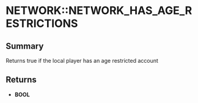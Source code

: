 # NETWORK::NETWORK_HAS_AGE_RESTRICTIONS

## Summary
Returns true if the local player has an age restricted account

## Returns
* **BOOL**